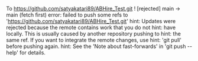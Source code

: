 To https://github.com/satyakatari89/ABHire_Test.git
 ! [rejected]        main -> main (fetch first)
error: failed to push some refs to 'https://github.com/satyakatari89/ABHire_Test.git'
hint: Updates were rejected because the remote contains work that you do not
hint: have locally. This is usually caused by another repository pushing to
hint: the same ref. If you want to integrate the remote changes, use
hint: 'git pull' before pushing again.
hint: See the 'Note about fast-forwards' in 'git push --help' for details.
